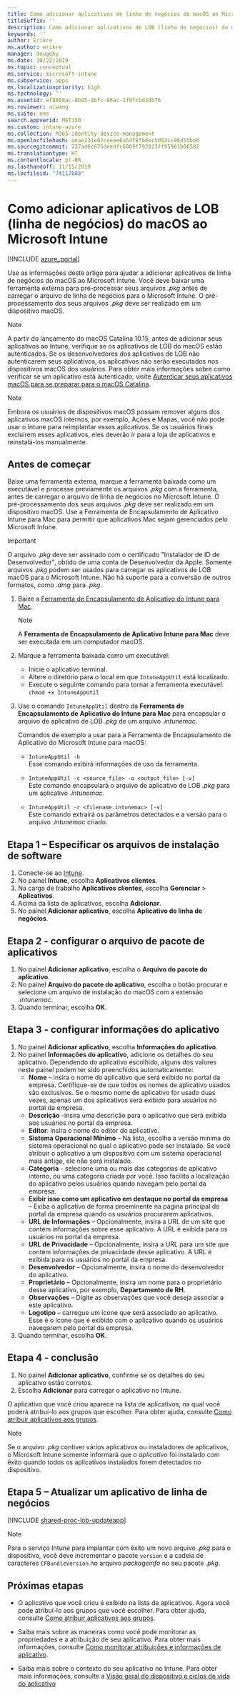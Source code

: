 ```yaml
---
title: Como adicionar aplicativos de linha de negócios do macOS ao Microsoft Intune
titleSuffix: ''
description: Como adicionar aplicativos de LOB (linha de negócios) do macOS ao Microsoft Intune.
keywords: ''
author: Erikre
ms.author: erikre
manager: dougeby
ms.date: 10/22/2019
ms.topic: conceptual
ms.service: microsoft-intune
ms.subservice: apps
ms.localizationpriority: high
ms.technology: ''
ms.assetid: ef8008ac-8b85-4bfc-86ac-1f9fcbd3db76
ms.reviewer: aiwang
ms.suite: ems
search.appverid: MET150
ms.custom: intune-azure
ms.collection: M365-identity-device-management
ms.openlocfilehash: aeae231e07ceeee6a54f8f60ec5d53cc96d55be0
ms.sourcegitcommit: 737ad6c675deedfc6009f792023ff95981b06582
ms.translationtype: HT
ms.contentlocale: pt-BR
ms.lasthandoff: 11/15/2019
ms.locfileid: "74117888"
---
```

# <a name="how-to-add-macos-line-of-business-lob-apps-to-microsoft-intune"></a>Como adicionar aplicativos de LOB (linha de negócios) do macOS ao Microsoft Intune

[!INCLUDE [azure_portal](../includes/azure_portal.md)]

Use as informações deste artigo para ajudar a adicionar aplicativos de linha de negócios do macOS ao Microsoft Intune. Você deve baixar uma ferramenta externa para pré-processar seus arquivos *.pkg* antes de carregar o arquivo de linha de negócios para o Microsoft Intune. O pré-processamento dos seus arquivos *.pkg* deve ser realizado em um dispositivo macOS.

> [!NOTE]
> A partir do lançamento do macOS Catalina 10.15, antes de adicionar seus aplicativos ao Intune, verifique se os aplicativos de LOB do macOS estão autenticados. Se os desenvolvedores dos aplicativos de LOB não autenticarem seus aplicativos, os aplicativos não serão executados nos dispositivos macOS dos usuários. Para obter mais informações sobre como verificar se um aplicativo está autenticado, visite [Autenticar seus aplicativos macOS para se preparar para o macOS Catalina](https://techcommunity.microsoft.com/t5/Intune-Customer-Success/Support-Tip-Notarizing-your-macOS-apps-to-prepare-for-macOS/ba-p/808579).

> [!NOTE]
> Embora os usuários de dispositivos macOS possam remover alguns dos aplicativos macOS internos, por exemplo, Ações e Mapas, você não pode usar o Intune para reimplantar esses aplicativos. Se os usuários finais excluírem esses aplicativos, eles deverão ir para a loja de aplicativos e reinstalá-los manualmente.

## <a name="before-your-start"></a>Antes de começar

Baixe uma ferramenta externa, marque a ferramenta baixada como um executável e processe previamente os arquivos *.pkg* com a ferramenta, antes de carregar o arquivo de linha de negócios no Microsoft Intune. O pré-processamento dos seus arquivos *.pkg* deve ser realizado em um dispositivo macOS. Use a Ferramenta de Encapsulamento de Aplicativo Intune para Mac para permitir que aplicativos Mac sejam gerenciados pelo Microsoft Intune.

> [!IMPORTANT]
> O arquivo *.pkg* deve ser assinado com o certificado "Instalador de ID de Desenvolvedor", obtido de uma conta de Desenvolvedor da Apple. Somente arquivos *.pkg* podem ser usados para carregar os aplicativos de LOB macOS para o Microsoft Intune. Não há suporte para a conversão de outros formatos, como *.dmg* para *.pkg*.
>

1. Baixe a [Ferramenta de Encapsulamento de Aplicativo do Intune para Mac](https://github.com/msintuneappsdk/intune-app-wrapping-tool-mac).

    > [!NOTE]
    > A **Ferramenta de Encapsulamento de Aplicativo Intune para Mac** deve ser executada em um computador macOS. 

2. Marque a ferramenta baixada como um executável:
   - Inicie o aplicativo terminal.
   - Altere o diretório para o local em que `IntuneAppUtil` está localizado.
   - Execute o seguinte comando para tornar a ferramenta executável:<br> 
       `chmod +x IntuneAppUtil`

3. Use o comando `IntuneAppUtil` dentro da **Ferramenta de Encapsulamento de Aplicativo do Intune para Mac** para encapsular o arquivo de aplicativo de LOB *.pkg* de um arquivo *.intunemac*.<br>

    Comandos de exemplo a usar para a Ferramenta de Encapsulamento de Aplicativo do Microsoft Intune para macOS:
    
    - `IntuneAppUtil -h`<br>
    Esse comando exibirá informações de uso da ferramenta.
    
    - `IntuneAppUtil -c <source_file> -o <output_file> [-v]`<br>
    Este comando encapsulará o arquivo de aplicativo de LOB *.pkg* para um aplicativo *.intunemac*.
    
    - `IntuneAppUtil -r <filename.intunemac> [-v]`<br>
    Este comando extrairá os parâmetros detectados e a versão para o arquivo *.intunemac* criado.

## <a name="step-1---specify-the-software-setup-file"></a>Etapa 1 – Especificar os arquivos de instalação de software

1. Conecte-se ao [Intune](https://go.microsoft.com/fwlink/?linkid=2090973).
3. No painel **Intune**, escolha **Aplicativos clientes**.
4. Na carga de trabalho **Aplicativos clientes**, escolha **Gerenciar** > **Aplicativos**.
5. Acima da lista de aplicativos, escolha **Adicionar**.
6. No painel **Adicionar aplicativo**, escolha **Aplicativo de linha de negócios**.

## <a name="step-2---configure-the-app-package-file"></a>Etapa 2 - configurar o arquivo de pacote de aplicativos

1. No painel **Adicionar aplicativo**, escolha o **Arquivo do pacote do aplicativo**.
2. No painel **Arquivo do pacote do aplicativo**, escolha o botão procurar e selecione um arquivo de instalação do macOS com a extensão *.intunemac*.
3. Quando terminar, escolha **OK**.


## <a name="step-3---configure-app-information"></a>Etapa 3 - configurar informações do aplicativo

1. No painel **Adicionar aplicativo**, escolha **Informações do aplicativo**.
2. No painel **Informações do aplicativo**, adicione os detalhes do seu aplicativo. Dependendo do aplicativo escolhido, alguns dos valores neste painel podem ter sido preenchidos automaticamente:
    - **Nome** – insira o nome do aplicativo que será exibido no portal da empresa. Certifique-se de que todos os nomes de aplicativo usados são exclusivos. Se o mesmo nome de aplicativo for usado duas vezes, apenas um dos aplicativos será exibido para usuários no portal da empresa.
    - **Descrição** -insira uma descrição para o aplicativo que será exibida aos usuários no portal da empresa.
    - **Editor**: insira o nome do editor do aplicativo.
    - **Sistema Operacional Mínimo** – Na lista, escolha a versão mínima do sistema operacional no qual o aplicativo pode ser instalado. Se você atribuir o aplicativo a um dispositivo com um sistema operacional mais antigo, ele não será instalado.
    - **Categoria** - selecione uma ou mais das categorias de aplicativo interno, ou uma categoria criada por você. Isso facilita a localização do aplicativo pelos usuários quando navegam pelo portal da empresa.
    - **Exibir isso como um aplicativo em destaque no portal da empresa** – Exiba o aplicativo de forma proeminente na página principal do portal da empresa quando os usuários procurarem aplicativos.
    - **URL de Informações** – Opcionalmente, insira a URL de um site que contém informações sobre esse aplicativo. A URL é exibida para os usuários no portal da empresa.
    - **URL de Privacidade** – Opcionalmente, insira a URL para um site que contém informações de privacidade desse aplicativo. A URL é exibida para os usuários no portal da empresa.
    - **Desenvolvedor** – Opcionalmente, insira o nome do desenvolvedor do aplicativo.
    - **Proprietário** – Opcionalmente, insira um nome para o proprietário desse aplicativo, por exemplo, **Departamento de RH**.
    - **Observações** – Digite as observações que você deseja associar a este aplicativo.
    - **Logotipo** – carregue um ícone que será associado ao aplicativo. Esse é o ícone que é exibido com o aplicativo quando os usuários navegarem pelo portal da empresa.
3. Quando terminar, escolha **OK**.

## <a name="step-4---finish-up"></a>Etapa 4 - conclusão

1. No painel **Adicionar aplicativo**, confirme se os detalhes do seu aplicativo estão corretos.
2. Escolha **Adicionar** para carregar o aplicativo no Intune.

O aplicativo que você criou aparece na lista de aplicativos, na qual você poderá atribuí-lo aos grupos que escolher. Para obter ajuda, consulte [Como atribuir aplicativos aos grupos](apps-deploy.md).

> [!NOTE]
> Se o arquivo *.pkg* contiver vários aplicativos ou instaladores de aplicativos, o Microsoft Intune somente informará que o *aplicativo* foi instalado com êxito quando todos os aplicativos instalados forem detectados no dispositivo.

## <a name="step-5---update-a-line-of-business-app"></a>Etapa 5 – Atualizar um aplicativo de linha de negócios

[!INCLUDE [shared-proc-lob-updateapp](../includes/shared-proc-lob-updateapp.md)]

> [!NOTE]
> Para o serviço Intune para implantar com êxito um novo arquivo *.pkg* para o dispositivo, você deve incrementar o pacote `version` e a cadeia de caracteres `CFBundleVersion` no arquivo *packageinfo* no seu pacote *.pkg*.

## <a name="next-steps"></a>Próximas etapas

- O aplicativo que você criou é exibido na lista de aplicativos. Agora você pode atribuí-lo aos grupos que você escolher. Para obter ajuda, consulte [Como atribuir aplicativos aos grupos](apps-deploy.md).

- Saiba mais sobre as maneiras como você pode monitorar as propriedades e a atribuição de seu aplicativo. Para obter mais informações, consulte [Como monitorar atribuições e informações de aplicativo](apps-monitor.md).

- Saiba mais sobre o contexto do seu aplicativo no Intune. Para obter mais informações, consulte a [Visão geral do dispositivo e ciclos de vida do aplicativo](../fundamentals/device-lifecycle.md)
